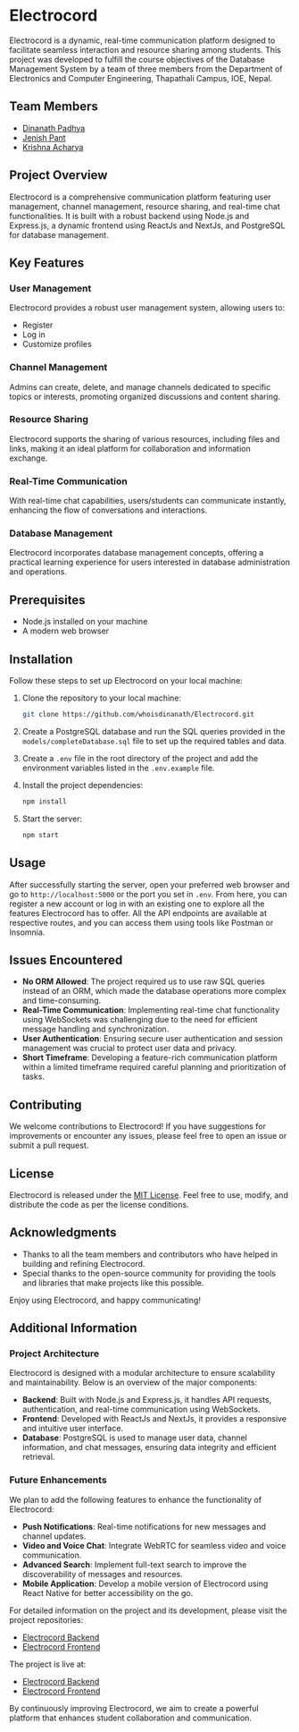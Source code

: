 # Electrocord

Electrocord is a dynamic, real-time communication platform designed to facilitate seamless interaction and resource sharing among students. This project was developed to fulfill the course objectives of the Database Management System by a team of three members from the Department of Electronics and Computer Engineering, Thapathali Campus, IOE, Nepal.

## Team Members

- [Dinanath Padhya](https://github.com/whoisdinanath)
- [Jenish Pant](https://github.com/monoastro)
- [Krishna Acharya](https://github.com/diodehub)

## Project Overview

Electrocord is a comprehensive communication platform featuring user management, channel management, resource sharing, and real-time chat functionalities. It is built with a robust backend using Node.js and Express.js, a dynamic frontend using ReactJs and NextJs, and PostgreSQL for database management.

## Key Features

### User Management
Electrocord provides a robust user management system, allowing users to:
- Register
- Log in
- Customize profiles

### Channel Management
Admins can create, delete, and manage channels dedicated to specific topics or interests, promoting organized discussions and content sharing.

### Resource Sharing
Electrocord supports the sharing of various resources, including files and links, making it an ideal platform for collaboration and information exchange.

### Real-Time Communication
With real-time chat capabilities, users/students can communicate instantly, enhancing the flow of conversations and interactions.

### Database Management
Electrocord incorporates database management concepts, offering a practical learning experience for users interested in database administration and operations.

## Prerequisites

- Node.js installed on your machine
- A modern web browser

## Installation

Follow these steps to set up Electrocord on your local machine:

1. Clone the repository to your local machine:
    ```bash
    git clone https://github.com/whoisdinanath/Electrocord.git
    ```

2. Create a PostgreSQL database and run the SQL queries provided in the `models/completeDatabase.sql` file to set up the required tables and data.

3. Create a `.env` file in the root directory of the project and add the environment variables listed in the `.env.example` file.

4. Install the project dependencies:
    ```bash
    npm install
    ```

5. Start the server:
    ```bash
    npm start
    ```

## Usage

After successfully starting the server, open your preferred web browser and go to `http://localhost:5000` or the port you set in `.env`. From here, you can register a new account or log in with an existing one to explore all the features Electrocord has to offer.
All the API endpoints are available at respective routes, and you can access them using tools like Postman or Insomnia.


## Issues Encountered

- **No ORM Allowed**: The project required us to use raw SQL queries instead of an ORM, which made the database operations more complex and time-consuming.
- **Real-Time Communication**: Implementing real-time chat functionality using WebSockets was challenging due to the need for efficient message handling and synchronization.
- **User Authentication**: Ensuring secure user authentication and session management was crucial to protect user data and privacy.
- **Short Timeframe**: Developing a feature-rich communication platform within a limited timeframe required careful planning and prioritization of tasks.

## Contributing

We welcome contributions to Electrocord! If you have suggestions for improvements or encounter any issues, please feel free to open an issue or submit a pull request.

## License

Electrocord is released under the [MIT License](LICENSE). Feel free to use, modify, and distribute the code as per the license conditions.


## Acknowledgments

- Thanks to all the team members and contributors who have helped in building and refining Electrocord.
- Special thanks to the open-source community for providing the tools and libraries that make projects like this possible.

Enjoy using Electrocord, and happy communicating!

## Additional Information

### Project Architecture

Electrocord is designed with a modular architecture to ensure scalability and maintainability. Below is an overview of the major components:

- **Backend**: Built with Node.js and Express.js, it handles API requests, authentication, and real-time communication using WebSockets.
- **Frontend**: Developed with ReactJs and NextJs, it provides a responsive and intuitive user interface.
- **Database**: PostgreSQL is used to manage user data, channel information, and chat messages, ensuring data integrity and efficient retrieval.

### Future Enhancements

We plan to add the following features to enhance the functionality of Electrocord:
- **Push Notifications**: Real-time notifications for new messages and channel updates.
- **Video and Voice Chat**: Integrate WebRTC for seamless video and voice communication.
- **Advanced Search**: Implement full-text search to improve the discoverability of messages and resources.
- **Mobile Application**: Develop a mobile version of Electrocord using React Native for better accessibility on the go.

For detailed information on the project and its development, please visit the project repositories:
- [Electrocord Backend](https://github.com/whoisdinanath/electrocord.git)
- [Electrocord Frontend](https://github.com/monoastro/sia.git)

The project is live at:
- [Electrocord Backend](https://electrocord.onrender.com)
- [Electrocord Frontend](https://sia-electrocord.vercel.app)

By continuously improving Electrocord, we aim to create a powerful platform that enhances student collaboration and communication.
